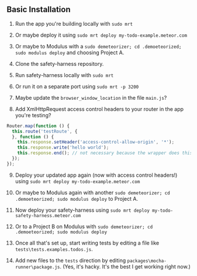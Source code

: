 
## Basic Installation


1.  Run the app you're building locally with ``sudo mrt`` 
2.  Or maybe deploy it using ``sudo mrt deploy my-todo-example.meteor.com``
3.  Or maybe to Modulus with a ``sudo demeteorizer; cd .demoeteorized; sudo modulus deploy`` and choosing Project A.

4.  Clone the safety-harness repository.
5.  Run safety-harness locally with ``sudo mrt`` 
6.  Or run it on a separate port using ``sudo mrt -p 3200`` 

7.  Maybe update the ``browser_window_location`` in the file ``main.js``?

8.  Add XmlHttpRequest access control headers to your router in the app you're testing?
````js
Router.map(function () {
  this.route('testRoute', {
  }, function () {
    this.response.setHeader('access-control-allow-origin', '*');
    this.response.write('hello world');
    this.response.end(); // not necessary because the wrapper does this
  });
});
````
9.  Deploy your updated app again (now with access control headers!) using ``sudo mrt deploy my-todo-example.meteor.com``
10.  Or maybe to Modulus again with another ``sudo demeteorizer; cd .demoeteorized; sudo modulus deploy`` to Project A.

9.  Now deploy your safety-harness using ``sudo mrt deploy my-todo-safety-harness.meteor.com``
10.  Or to a Project B on Modulus with ``sudo demeteorizer; cd .demoeteorized; sudo modulus deploy``

11.  Once all that's set up, start writing tests by editing a file like ``tests\tests.examples.todos.js``.
12.  Add new files to the ``tests`` direction by editing ``packages\mocha-runner\package.js``.  (Yes, it's hacky.  It's the best I get working right now.)
